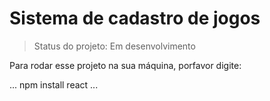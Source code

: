 <h1> Sistema de cadastro de jogos </h1>

> Status do projeto: Em desenvolvimento

Para rodar esse projeto na sua máquina, porfavor digite:

...
npm install react
...
